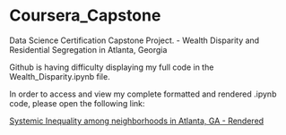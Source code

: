 # Coursera_Capstone
Data Science Certification Capstone Project. - Wealth Disparity and Residential Segregation in Atlanta, Georgia

Github is having difficulty displaying my full code in the Wealth_Disparity.ipynb file. 

In order to access and view my complete formatted and rendered .ipynb code, please open the following link: 

[Systemic Inequality among neighborhoods in Atlanta, GA - Rendered](https://nbviewer.jupyter.org/github/akhilperimbeti858/Coursera_Capstone/blob/master/Wealth_Disparity.ipynb)


